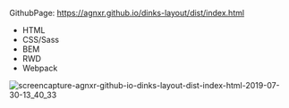 GithubPage: https://agnxr.github.io/dinks-layout/dist/index.html

* HTML
* CSS/Sass 
* BEM
* RWD
* Webpack

![screencapture-agnxr-github-io-dinks-layout-dist-index-html-2019-07-30-13_40_33](https://user-images.githubusercontent.com/32043294/62126307-b1a70c00-b2cf-11e9-86ba-2930ce5542dd.png)
